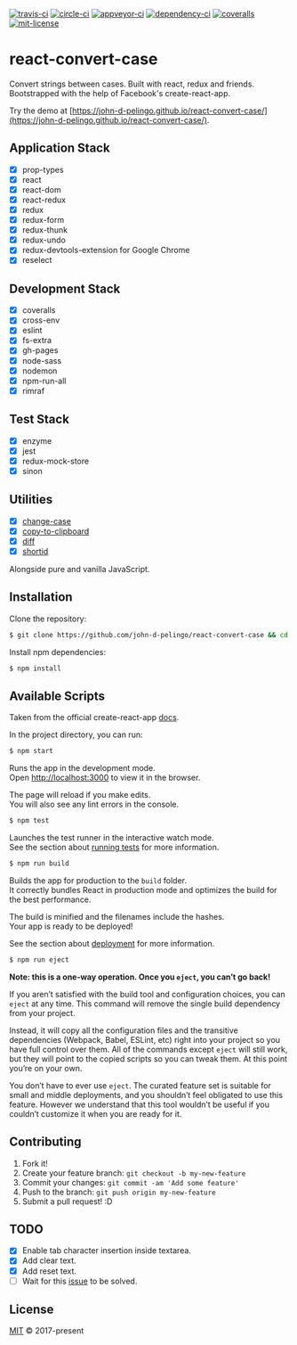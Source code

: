 [![travis-ci][travis-badge]][travis-url]
[![circle-ci][circle-ci-badge]][circle-ci-url]
[![appveyor-ci][appveyor-ci-badge]][appveyor-ci-url]
[![dependency-ci][dependency-ci-badge]][dependency-ci-url]
[![coveralls][coveralls-badge]][coveralls-url]
[![mit-license][mit-license-badge]][mit-license-url]

# react-convert-case

Convert strings between cases. Built with react, redux and friends. Bootstrapped with the help of Facebook's create-react-app.                     

Try the demo at [https://john-d-pelingo.github.io/react-convert-case/](https://john-d-pelingo.github.io/react-convert-case/).

## Application Stack

- [x] prop-types
- [x] react
- [x] react-dom
- [x] react-redux
- [x] redux
- [x] redux-form
- [x] redux-thunk
- [x] redux-undo
- [x] redux-devtools-extension for Google Chrome
- [x] reselect

## Development Stack

- [x] coveralls
- [x] cross-env
- [x] eslint
- [x] fs-extra
- [x] gh-pages
- [x] node-sass
- [x] nodemon
- [x] npm-run-all
- [x] rimraf

## Test Stack 

- [x] enzyme
- [x] jest
- [x] redux-mock-store
- [x] sinon

## Utilities

- [x] [change-case](https://github.com/blakeembrey/change-case)
- [x] [copy-to-clipboard](https://github.com/sudodoki/copy-to-clipboard)
- [x] [diff](https://github.com/kpdecker/jsdiff)
- [x] [shortid](https://github.com/dylang/shortid)

Alongside pure and vanilla JavaScript.

## Installation

Clone the repository:

```sh
$ git clone https://github.com/john-d-pelingo/react-convert-case && cd react-convert-case
```

Install npm dependencies:

```sh
$ npm install
```

## Available Scripts

Taken from the official create-react-app [docs](https://github.com/facebookincubator/create-react-app#getting-started).

In the project directory, you can run:

```sh
$ npm start
```

Runs the app in the development mode.<br>
Open [http://localhost:3000](http://localhost:3000) to view it in the browser.

The page will reload if you make edits.<br>
You will also see any lint errors in the console.

```sh
$ npm test
```

Launches the test runner in the interactive watch mode.<br>
See the section about [running tests](https://github.com/facebookincubator/create-react-app/blob/master/packages/react-scripts/template/README.md#running-tests) 
for more information.

```sh
$ npm run build
```

Builds the app for production to the `build` folder.<br>
It correctly bundles React in production mode and optimizes the build for the best performance.

The build is minified and the filenames include the hashes.<br>
Your app is ready to be deployed!

See the section about [deployment](https://github.com/facebookincubator/create-react-app/blob/master/packages/react-scripts/template/README.md#deployment) 
for more information.

```sh
$ npm run eject
```

**Note: this is a one-way operation. Once you `eject`, you can’t go back!**

If you aren’t satisfied with the build tool and configuration choices, you can `eject` at any time. This command will remove the single build 
dependency from your project.

Instead, it will copy all the configuration files and the transitive dependencies (Webpack, Babel, ESLint, etc) right into your project so you have 
full control over them. All of the commands except `eject` will still work, but they will point to the copied scripts so you can tweak them. At this 
point you’re on your own.

You don’t have to ever use `eject`. The curated feature set is suitable for small and middle deployments, and you shouldn’t feel obligated to use this 
feature. However we understand that this tool wouldn’t be useful if you couldn’t customize it when you are ready for it.

## Contributing

1. Fork it!
2. Create your feature branch: `git checkout -b my-new-feature`
3. Commit your changes: `git commit -am 'Add some feature'`
4. Push to the branch: `git push origin my-new-feature`
5. Submit a pull request! :D

## TODO 

- [x] Enable tab character insertion inside textarea. 
- [x] Add clear text.
- [x] Add reset text.
- [ ] Wait for this [issue](https://github.com/erikras/redux-form/issues/860) to be solved.

## License

[MIT](https://github.com/john-d-pelingo/react-convert-case/blob/master/LICENSE) &copy; 2017-present

[travis-badge]: https://travis-ci.org/john-d-pelingo/react-convert-case.svg?branch=master
[travis-url]: https://travis-ci.org/john-d-pelingo/react-convert-case
[circle-ci-badge]: https://circleci.com/gh/john-d-pelingo/react-convert-case.svg?style=shield
[circle-ci-url]: https://circleci.com/gh/john-d-pelingo/react-convert-case
[appveyor-ci-badge]: https://ci.appveyor.com/api/projects/status/lot876i3vd1gysc3?svg=true
[appveyor-ci-url]: https://ci.appveyor.com/project/john-d-pelingo/react-convert-case
[dependency-ci-badge]: https://dependencyci.com/github/john-d-pelingo/react-convert-case/badge
[dependency-ci-url]: https://dependencyci.com/github/john-d-pelingo/react-convert-case
[coveralls-badge]: https://coveralls.io/repos/github/john-d-pelingo/react-convert-case/badge.svg?branch=master
[coveralls-url]: https://coveralls.io/github/john-d-pelingo/react-convert-case?branch=master
[mit-license-badge]: https://img.shields.io/github/license/mashape/apistatus.svg
[mit-license-url]: https://github.com/john-d-pelingo/react-convert-case/blob/master/LICENSE
